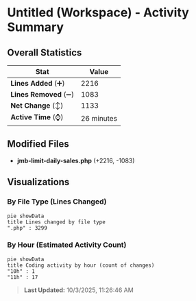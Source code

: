 # Untitled (Workspace) - Activity Summary 

## Overall Statistics

| Stat                   | Value                                                             |
| ---------------------- | ----------------------------------------------------------------- |
| **Lines Added** (➕)   | 2216                                          |
| **Lines Removed** (➖) | 1083                                        |
| **Net Change** (↕)    | 1133                |
| **Active Time** (⌚)   | 26 minutes |


## Modified Files
- **jmb-limit-daily-sales.php** (+2216, -1083)

## Visualizations

### By File Type (Lines Changed)

```mermaid
pie showData
title Lines changed by file type
".php" : 3299
```

### By Hour (Estimated Activity Count)

```mermaid
pie showData
title Coding activity by hour (count of changes)
"10h" : 1
"11h" : 17
```


> **Last Updated:** 10/3/2025, 11:26:46 AM